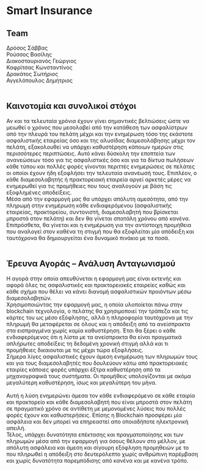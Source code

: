 # Smart Insurance
## Team
Δρόσος Σάββας<br/>
Ρούσσος Βασίλης<br/>
Διακοσταυριανός Γεώργιος<br/>
Καφρίτσας Κωνσταντίνος<br/>
Δρακάτος Σωτήριος<br/>
Αγγελόπουλος Δημήτριος<br/>
<br/>
## Καινοτομία και συνολικοί στόχοι<br/>
Αν και τα τελευταία χρόνια έχουν γίνει σημαντικές βελτιώσεις ώστε να μειωθεί ο χρόνος που μεσολαβεί από την κατάθεση των ασφαλίστρων από την πλευρά του πελάτη μέχρι και την ενημέρωση τόσο της εκάστοτε ασφαλιστικής εταιρείας όσο και της αλυσίδας διαμεσολάβησης μέχρι τον πελάτη, εξακολουθεί να υπάρχει καθυστέρηση κάποιων ημερών στις περισσότερες περιπτώσεις. Αυτό κάνει δύσκολη την εποπτεία των ανανεώσεων τόσο για τις ασφαλιστικές όσο και για τα δίκτυα πωλήσεων κάθε τύπου και πολλές φορές γίνονται περιττές ενημερώσεις σε πελάτες οι οποίοι έχουν ήδη εξοφλήσει την τελευταία ανανέωσή τους. Επιπλέον, ο κάθε διαμεσολαβητής ή πρακτορειακή εταιρεία αργεί αρκετές μέρες να ενημερωθεί για τις προμήθειες που τους αναλογούν με βάση τις εξοφλημένες αποδείξεις.<br/>
Μέσα από την εφαρμογή μας θα υπάρχει απόλυτη αμεσότητα, από την πληρωμή στην ενημέρωση κάθε ενδιαφερόμενου (ασφαλιστικής εταιρείας, πρακτορείου, συντονιστή, διαμεσολαβητή που βρίσκεται μπροστά στον πελάτη) και δεν θα γίνεται σπατάλη χρόνου από κανένα. Επιπρόσθετα, θα γίνεται και η ενημέρωση για την αντίστοιχη προμήθεια που αναλογεί στον καθένα τη στιγμή που θα εξοφλείται μία απόδειξη και ταυτόχρονα θα δημιουργείται ένα δυναμικό πινάκιο με τα ποσά. 
<br/><br/>
## Έρευνα Αγοράς – Ανάλυση Ανταγωνισμού<br/>
Η αγορά στην οποία απευθύνεται η εφαρμογή μας είναι εκτενής και αφορά όλες τις ασφαλιστικές και πρακτορειακές εταιρείες καθώς και κάθε σχήμα που θέλει να κάνει διανομή ασφαλιστικών προιόντων μέσω διαμεσολαβητών.<br/>
Χρησιμοποιώντας την εφαρμογή μας, η οποία υλοποίεται πάνω στην blockchain τεχνολογία, ο πελάτης θα χρησιμοποιεί την τράπεζα και τις κάρτες του ως μέσο εξόφλησης, αλλά η πληροφορία ταυτόχρονα με την πληρωμή θα μεταφέρεται σε όλους και η απόδειξη από τα ανείσπρακτα στα εισπραγμένα χωρίς καμία καθυστέρηση. Έτσι θα ξέρει ο κάθε ενδιαφερόμενος ότι η λίστα με τα ανείσπρακτα θα είναι πραγματικά απλήρωτες αποδείξεις τη δεδομένη χρονική στιγμή αλλά και τι προμήθειες δικαιουται με τις μέχρι τώρα εξοφλήσεις.<br/>
 Σήμερα λίγες ασφαλιστικές έχουν άμεση ενημέρωση των πληρωμών τους και για τους διαμεσολαβητές που δουλεύουν κάτω από πρακτορειακές εταιρίες κάποιες φορές υπάρχει έξτρα καθυστέρηση από τα μηχανογραφικά τους συστήματα. Οι προμήθεις υπολογίζονται με ακόμα μεγαλύτερη καθυστέρηση, ίσως και μεγαλύτερη του μήνα.<br/><br/>
Αυτή η λύση ενημερώνει άμεσα τον κάθε ενδιαφερόμενο σε κάθε εταιρία και πρακτορείο και κάθε διαμεσολαβητή που είναι μπροστά στον πελάτη σε πραγματικό χρόνο σε αντίθετη με μεμονομένες λύσεις που πολλές φορές έχουν και καθυστερήσεις. Επίσης η Blockchain προσφέρει μία ασφάλεια και δεν μπορεί να επηρεαστεί απο οποιαδήποτε ηλεκτρονική απειλή. <br/>
Τέλος, υπάρχει δυνατότητα επέκτασης και πραγματοποίησης και των πληρωμών μέσα από την εφαρμογή για όσους θέλουν στο μέλλον, με απόλυτη ασφάλεια και άμεση και σίγουρη εξόφληση προμηθειών με το που πληρωθεί η απόδειξη στο δευτερόλεπτο χωρίς ανθρώπινη παρέμβαση και χωρίς δυνατότητα παρεμπόδισης από κανένα και με κανένα τρόπο.	
